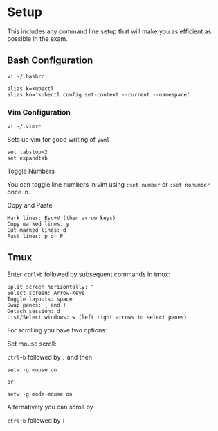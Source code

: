 # Setup

This includes any command line setup that will make you as efficient as possible in the exam.

## Bash Configuration

```
vi ~/.bashrc
```

```
alias k=kubectl
alias kn='kubectl config set-context --current --namespace'
```

### Vim Configuration

```
vi ~/.vimrc
```

Sets up vim for good writing of `yaml`
```
set tabstop=2
set expandtab
```

Toggle Numbers

You can toggle line numbers in vim using `:set number` or `:set nonumber` once in.

Copy and Paste

```
Mark lines: Esc+V (then arrow keys)
Copy marked lines: y
Cut marked lines: d
Past lines: p or P
```

## Tmux

Enter `ctrl+b` followed by subsequent commands in tmux:

```
Split screen horizontally: “
Select screen: Arrow-Keys
Toggle layouts: space
Swap panes: { and }
Detach session: d
List/Select windows: w (left right arrows to select panes)
```

For scrolling you have two options:

Set mouse scroll:

`ctrl+b` followed by `:` and then
```
setw -g mouse on

or

setw -g mode-mouse on
```

Alternatively you can scroll by 

`ctrl+b` followed by `[`

